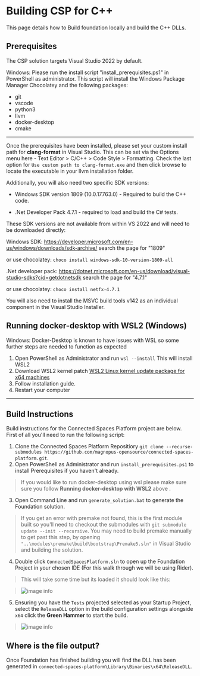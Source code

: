 # Building CSP for C++

This page details how to Build foundation locally and build the C++ DLLs.

## Prerequisites 

The CSP solution targets Visual Studio 2022 by default.

Windows: Please run the install script "install_prerequisites.ps1" in PowerShell as administrator.
This script will install the Windows Package Manager Chocolatey and the following packages:
 - git
 - vscode
 - python3
 - llvm
 - docker-desktop
 - cmake

***

Once the prerequisites have been installed, please set your custom install path for **clang-format** in Visual Studio.
This can be set via the Options menu here - Text Editor > C/C++ > Code Style > Formatting.
Check the last option for `Use custom path to clang-format.exe` and then click browse to locate the executable in your llvm installation folder.

Additionally, you will also need two specific SDK versions:
* Windows SDK version 1809 (10.0.17763.0) - Required to build the C++ code.

* .Net Developer Pack 4.7.1 - required to load and build the C# tests.

These SDK versions are not available from within VS 2022 and will need to be downloaded directly:

Windows SDK: https://developer.microsoft.com/en-us/windows/downloads/sdk-archive/ search the page for "1809"

or use chocolatey: `choco install windows-sdk-10-version-1809-all`

.Net developer pack: https://dotnet.microsoft.com/en-us/download/visual-studio-sdks?cid=getdotnetsdk search the page for "4.7.1"

or use chocolatey: `choco install netfx-4.7.1`

You will also need to install the MSVC build tools v142 as an individual component in the Visual Studio Installer.

## Running docker-desktop with WSL2 (Windows)
Windows: Docker-Desktop is known to have issues with WSL so some further steps are needed to function as expected
1. Open PowerShell as Administrator and run `wsl --install` This will install WSL2
2. Download WSL2 kernel patch [WSL2 Linux kernel update package for x64 machines](https://wslstorestorage.blob.core.windows.net/wslblob/wsl_update_x64.msi)
3. Follow installation guide.
3. Restart your computer

***

## Build Instructions
Build instructions for the Connected Spaces Platform project are below.
First of all you'll need to run the following script:
1. Clone the Connected Spaces Platform Repositiory `git clone --recurse-submodules https://github.com/magnopus-opensource/connected-spaces-platform.git`.
2. Open PowerShell as Administrator and run `install_prerequisites.ps1` to install Prerequisites if you haven't already.
> If you would like to run docker-desktop using wsl please make sure sure you follow **Running docker-desktop with WSL2** above .
3. Open Command Line and run `generate_solution.bat` to generate the Foundation solution.
 > If you get an error with premake not found, this is the first module built so you'll need to checkout the submodules with `git submodule update --init --recursive`.
 > You may need to build premake manually to get past this step, by opening `"..\modules\premake\build\bootstrap\Premake5.sln"` in Visual Studio and building the solution.
4. Double click `ConnectedSpacesPlatform.sln` to open up the Foundation Project in your chosen IDE (For this walk through we will be using Rider).
>  This will take some time but its loaded it should look like this:

> ![image info](../../_static/building/cpp_sln.png)

5. Ensuring you have the `Tests` projected selected as your Startup Project, select the `ReleaseDLL` option in the build configuration settings alongside `x64` click the **Green Hammer** to start the build.
> ![image info](../../_static/building/cpp_cfg.png)

## Where is the file output?

Once Foundation has finished building you will find the DLL has been generated in `connected-spaces-platform\Library\Binaries\x64\ReleaseDLL`.



